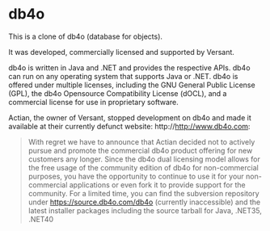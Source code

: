# db4o

This is a clone of db4o (database for objects).

It was developed, commercially licensed and supported by Versant.

db4o is written in Java and .NET and provides the respective APIs. db4o can run on any operating system that supports Java or .NET. db4o is offered under multiple licenses, including the GNU General Public License (GPL), the db4o Opensource Compatibility License (dOCL), and a commercial license for use in proprietary software.

Actian, the owner of Versant, stopped development on db4o and made it available at their currently defunct website: http://http://www.db4o.com:
> With regret we have to announce that Actian decided not to actively pursue and promote the commercial db4o product offering for new customers any longer.
> Since the db4o dual licensing model allows for the free usage of the community edition of db4o for non-commercial purposes, you have the opportunity to continue to use it for your non-commercial applications or even fork it to provide support for the community.
> For a limited time, you can find the subversion repository under https://source.db4o.com/db4o (currently inaccessible) and the latest installer packages including the source tarball for Java, .NET35, .NET40 
